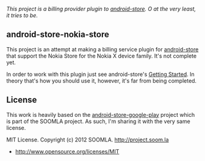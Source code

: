 *This project is a billing provider plugin to [android-store](https://github.com/soomla/android-store). O at the very least, it tries to be.*

## android-store-nokia-store

This project is an attempt at making a billing service plugin for [android-store](https://github.com/soomla/android-store) that support the Nokia Store for the Nokia X device family. It's not complete yet.  

In order to work with this plugin just see android-store's [Getting Started](https://github.com/soomla/android-store#getting-started). In theory that's how you should use it, however, it's far from being completed.  

## License

This work is heavily based on the [android-store-google-play](https://github.com/soomla/android-store-google-play) project which is part of the SOOMLA project. As such, I'm sharing it with the very same license.  

MIT License. Copyright (c) 2012 SOOMLA. http://project.soom.la
+ http://www.opensource.org/licenses/MIT


